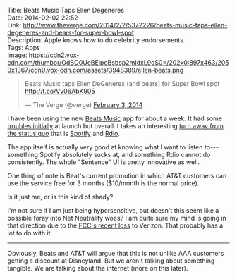 Title: Beats Music Taps Ellen Degeneres  
Date: 2014-02-02 22:52  
Link: http://www.theverge.com/2014/2/2/5372226/beats-music-taps-ellen-degeneres-and-bears-for-super-bowl-spot  
Description: Apple knows how to do celebrity endorsements.  
Tags: Apps  
Image: https://cdn2.vox-cdn.com/thumbor/OdBO0UeBElpoBsbsp2mIdxL9oS0=/202x0:897x463/2050x1367/cdn0.vox-cdn.com/assets/3948389/ellen-beats.png  

<blockquote lang="en"><p>Beats Music taps Ellen DeGeneres (and bears) for Super Bowl spot <a href="http://t.co/Vv06AbK905" title="Beats Music taps Ellen DeGeneres (and bears) for Super Bowl spot">http://t.co/Vv06AbK905</a></p>&mdash; The Verge (@verge) <a href="https://twitter.com/verge/status/430133943942144000" title="The Verge linking to the story about Ellen and Beats">February 3, 2014</a></blockquote>

I have been using the new [Beats Music][1] app for about a week. It had some [troubles initially][2] at launch but overall it takes an interesting [turn away from the status quo][3] that is [Spotify][4] and [Rdio][5]. 

The app itself is actually very good at knowing what I want to listen to---something Spotify absolutely sucks at, and something Rdio cannot do consistently. The whole "Sentence" UI is pretty innovative as well.

One thing of note is Beat's current promotion in which AT&T customers can use the service free for 3 months ($10/month is the normal price).

Is it just me, or is this kind of shady?

I'm not sure if I am just being hypersensitive, but doesn't this seem like a possible foray into Net Neutrality woes? I am quite sure my mind is going in that direction due to the [FCC's recent loss][6] to Verizon. That probably has a lot to do with it.

***

Obviously, Beats and AT&T will argue that this is not unlike AAA customers getting a discount at Disneyland. But we aren't talking about something tangible. We are talking about the internet (more on this later).

[1]: https://itunes.apple.com/us/app/beats-music/id781817640?at=1l3vx9s "Beats app on the App Store"
[2]: http://www.digitaltrends.com/mobile/beats-music-service-issues/ "Beats Music service issues"
[3]: http://www.macstories.net/stories/why-beats-music-matters/ "Federico Viticci on why Beats Music is important"
[4]: http://spotify.com/ "Spotify"
[5]: http://www.rdio.com/ "Rdio"
[6]: http://www.theverge.com/2014/1/14/5307650/federal-court-strikes-down-net-neutrality-rules "The Verge on federal court striking down Net Neutrality rules"